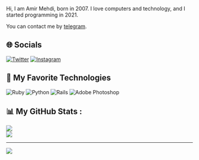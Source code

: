 Hi, I am Amir Mehdi, born in 2007. I love computers and technology, and I started programming in 2021.

You can contact me by [telegram](https://t.me/Khode_Fly).

## 🌐 Socials

[![Twitter](https://img.shields.io/badge/Twitter-1DA1F2?style=for-the-badge&logo=twitter&logoColor=white)](https://instagram.com/KhodeFly)
[![Instagram](https://img.shields.io/badge/Instagram-E4405F?style=for-the-badge&logo=instagram&logoColor=white)](https://twitter.com/KhodeFly)

## 🔧 My Favorite Technologies

![Ruby](https://img.shields.io/badge/ruby-%23CC342D.svg?style=for-the-badge&logo=ruby&logoColor=white) ![Python](https://img.shields.io/badge/python-3670A0?style=for-the-badge&logo=python&logoColor=ffdd54) ![Rails](https://img.shields.io/badge/rails-%23CC0000.svg?style=for-the-badge&logo=ruby-on-rails&logoColor=white) ![Adobe Photoshop](https://img.shields.io/badge/adobephotoshop-%2331A8FF.svg?style=for-the-badge&logo=adobephotoshop&logoColor=white)

## 📊 My GitHub Stats :
![](https://github-readme-stats.vercel.app/api?username=Khode-Fly&theme=buefy&hide_border=false&include_all_commits=true&count_private=false)<br/>
![](https://github-readme-stats.vercel.app/api/top-langs/?username=Khode-Fly&theme=buefy&hide_border=false&include_all_commits=true&count_private=false&layout=compact)

---
[![](https://visitcount.itsvg.in/api?id=Khode-Fly&icon=5&color=1)](https://visitcount.itsvg.in)
